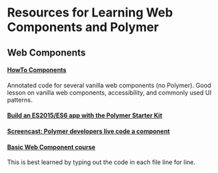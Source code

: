 # Resources for Learning Web Components and Polymer
## Web Components
#### [HowTo Components](https://github.com/GoogleChromeLabs/howto-components)
Annotated code for several vanilla web components (no Polymer). Good lesson on vanilla web components, accessibility, and commonly used UI patterns.

#### [Build an ES2015/ES6 app with the Polymer Starter Kit](https://codelabs.developers.google.com/codelabs/polymer-es2015/index.html?index=..%2F..%2Findex#0)

#### [Screencast: Polymer developers live code a component](https://www.youtube.com/watch?v=tHJwRWrexqg)

#### [Basic Web Component course](https://github.com/ruphin/webcomponents)
This is best learned by typing out the code in each file line for line.
